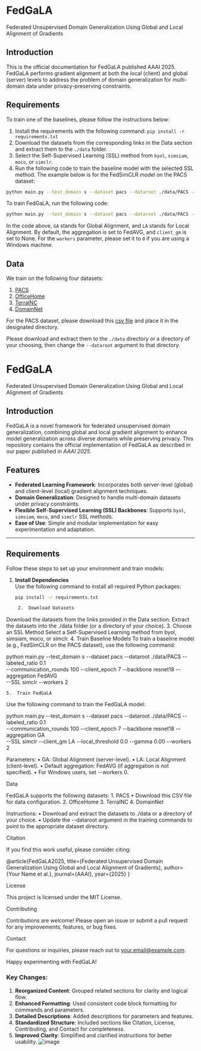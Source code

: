 # FedGaLA
Federated Unsupervised Domain Generalization Using Global and Local Alignment of Gradients

## Introduction
This is the official documentation for FedGaLA published AAAI 2025. FedGaLA performs gradient alignment at both the local (client) and global (server) levels to address the problem of domain generalization for multi-domain data under privacy-preserving constraints.



## Requirements
To train one of the baselines, please follow the instructions below:

1. Install the requirements with the following command:
   `pip install -r requirements.txt`
2. Download the datasets from the corresponding links in the Data section and extract them to the `./data` folder.
3. Select the Self-Supervised Learning (SSL) method from `byol`, `simsiam`, `moco`, or `simclr`.
4. Run the following code to train the baseline model with the selected SSL method. The example below is for the FedSimCLR model on the PACS dataset:

```bash
python main.py --test_domain s --dataset pacs --dataroot ./data/PACS --labeled_ratio 0.1 --communication_rounds 100 --client_epoch 7 --backbone resnet18 --aggregation FedAVG --SSL simclr --labeled_ratio 0.3 --workers 2
```

To train FedGaLA, run the following code:
```bash
python main.py --test_domain s --dataset pacs --dataroot ./data/PACS --labeled_ratio 0.1 --communication_rounds 100 --client_epoch 7 --backbone resnet18 --aggregation GA --SSL simclr --labeled_ratio 0.3 --client_gm LA --local_threshold 0.0 --gamma 0.00 --workers 2
```
In the code above, `GA` stands for Global Alignment, and `LA` stands for Local Alignment. By default, the aggregation is set to FedAVG, and `client_gm` is set to None. For the `workers` parameter, please set it to `0` if you are using a Windows machine.

## Data
We train on the following four datasets:
1. [PACS](https://www.v7labs.com/open-datasets/pacs)
2. [OfficeHome](https://www.hemanthdv.org/officeHomeDataset.html)
3. [TerraINC](https://lilablobssc.blob.core.windows.net/caltechcameratraps/eccv_18_all_images_sm.tar.gz)
4. [DomainNet](http://ai.bu.edu/M3SDA/)

For the PACS dataset, please download this [csv file](https://drive.google.com/file/d/19DZCyBbe_F_-7iUrTxG-AEDlpIUzvpFJ/view?usp=sharing) and place it in the designated directory.

Please download and extract them to the `./data` directory or a directory of your choosing, then change the `--dataroot` argument to that directory.

# FedGaLA
Federated Unsupervised Domain Generalization Using Global and Local Alignment of Gradients

## Introduction
FedGaLA is a novel framework for federated unsupervised domain generalization, combining global and local gradient alignment to enhance model generalization across diverse domains while preserving privacy. This repository contains the official implementation of FedGaLA as described in our paper published in *AAAI 2025*.

## Features
- **Federated Learning Framework**: Incorporates both server-level (global) and client-level (local) gradient alignment techniques.
- **Domain Generalization**: Designed to handle multi-domain datasets under privacy constraints.
- **Flexible Self-Supervised Learning (SSL) Backbones**: Supports `byol`, `simsiam`, `moco`, and `simclr` SSL methods.
- **Ease of Use**: Simple and modular implementation for easy experimentation and adaptation.

---

## Requirements
Follow these steps to set up your environment and train models:

1. **Install Dependencies**  
   Use the following command to install all required Python packages:
   ```bash
   pip install -r requirements.txt

	2.	Download Datasets
Download the datasets from the links provided in the Data section. Extract the datasets into the ./data folder (or a directory of your choice).
	3.	Choose an SSL Method
Select a Self-Supervised Learning method from byol, simsiam, moco, or simclr.
	4.	Train Baseline Models
To train a baseline model (e.g., FedSimCLR on the PACS dataset), use the following command:

python main.py --test_domain s --dataset pacs --dataroot ./data/PACS --labeled_ratio 0.1 \
--communication_rounds 100 --client_epoch 7 --backbone resnet18 --aggregation FedAVG \
--SSL simclr --workers 2


	5.	Train FedGaLA
Use the following command to train the FedGaLA model:

python main.py --test_domain s --dataset pacs --dataroot ./data/PACS --labeled_ratio 0.1 \
--communication_rounds 100 --client_epoch 7 --backbone resnet18 --aggregation GA \
--SSL simclr --client_gm LA --local_threshold 0.0 --gamma 0.00 --workers 2

Parameters:
	•	GA: Global Alignment (server-level).
	•	LA: Local Alignment (client-level).
	•	Default aggregation: FedAVG (if aggregation is not specified).
	•	For Windows users, set --workers 0.

Data

FedGaLA supports the following datasets:
	1.	PACS
	•	Download this CSV file for data configuration.
	2.	OfficeHome
	3.	TerraINC
	4.	DomainNet

Instructions:
	•	Download and extract the datasets to ./data or a directory of your choice.
	•	Update the --dataroot argument in the training commands to point to the appropriate dataset directory.

Citation

If you find this work useful, please consider citing:

@article{FedGaLA2025,
  title={Federated Unsupervised Domain Generalization Using Global and Local Alignment of Gradients},
  author={Your Name et al.},
  journal={AAAI},
  year={2025}
}

License

This project is licensed under the MIT License.

Contributing

Contributions are welcome! Please open an issue or submit a pull request for any improvements, features, or bug fixes.

Contact

For questions or inquiries, please reach out to your.email@example.com.

Happy experimenting with FedGaLA!

### Key Changes:
1. **Reorganized Content**: Grouped related sections for clarity and logical flow.
2. **Enhanced Formatting**: Used consistent code block formatting for commands and parameters.
3. **Detailed Descriptions**: Added descriptions for parameters and features.
4. **Standardized Structure**: Included sections like Citation, License, Contributing, and Contact for completeness.
5. **Improved Clarity**: Simplified and clarified instructions for better usability.
![image](https://github.com/user-attachments/assets/c12ee698-a32f-47ba-bbc9-02afb8f54d3d)


